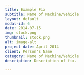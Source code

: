 ```yaml
---
title: Example Fix
subtitle: Name of Machine/Vehicle
layout: default
modal-id: 6
date: 2014-07-15
img: stock.png
thumbnail: stock.png
alt: image-alt
project-date: April 2014
client: Person's Name
category: Name of Machine/Vehicle
description: Description of fix.

---
```


